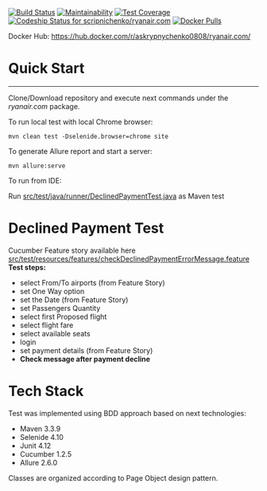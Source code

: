 [![Build Status](https://travis-ci.org/scripnichenko/ryanair.com.svg?branch=master)](https://travis-ci.org/scripnichenko/ryanair.com)
[![Maintainability](https://api.codeclimate.com/v1/badges/f4e5fdb4bc6904484767/maintainability)](https://codeclimate.com/github/scripnichenko/ryanair.com/maintainability)
[![Test Coverage](https://api.codeclimate.com/v1/badges/f4e5fdb4bc6904484767/test_coverage)](https://codeclimate.com/github/scripnichenko/ryanair.com/test_coverage)
[ ![Codeship Status for scripnichenko/ryanair.com](https://app.codeship.com/projects/7ef47400-1755-0136-132a-62d3e5681ad2/status?branch=master)](https://app.codeship.com/projects/283817)
[![Docker Pulls](https://img.shields.io/docker/pulls/askrypnychenko0808/ryanair.com.svg)](https://hub.docker.com/r/askrypnychenko0808/ryanair.com)

Docker Hub: 
<a href="https://hub.docker.com/r/askrypnychenko0808/ryanair.com/">https://hub.docker.com/r/askrypnychenko0808/ryanair.com/</a>
# Quick Start
--------------
Clone/Download repository and execute next commands under the _ryanair.com_ package.

To run local test with local Chrome browser:

```mvn clean test -Dselenide.browser=chrome site```

To generate Allure report and start a server:

```mvn allure:serve```

To run from IDE:

Run [src/test/java/runner/DeclinedPaymentTest.java](src/test/java/runner/DeclinedPaymentTest.java) as Maven test

# Declined Payment Test 
Cucumber Feature story available here [src/test/resources/features/checkDeclinedPaymentErrorMessage.feature](src/test/resources/features/checkDeclinedPaymentErrorMessage.feature)
**Test steps:**
 - select From/To airports (from Feature Story)
 - set One Way option
 - set the Date (from Feature Story)
 - set Passengers Quantity
 - select first Proposed flight
 - select flight fare
 - select available seats
 - login
 - set payment details (from Feature Story)
 - **Check message after payment decline** 

# Tech Stack
Test was implemented using BDD approach based on next technologies:
- Maven 3.3.9
- Selenide 4.10
- Junit 4.12
- Cucumber 1.2.5
- Allure 2.6.0

Classes are organized  according to Page Object design pattern.

